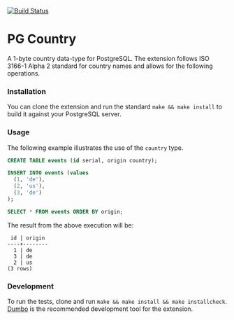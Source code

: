 [![Build Status](https://travis-ci.org/adjust/pg-country.svg)](https://travis-ci.org/adjust/pg-country)

# PG Country

A 1-byte country data-type for PostgreSQL. The extension follows ISO 3166-1
Alpha 2 standard for country names and allows for the following operations.

### Installation

You can clone the extension and run the standard `make && make install` to
build it against your PostgreSQL server.

### Usage

The following example illustrates the use of the `country` type.

```SQL
CREATE TABLE events (id serial, origin country);

INSERT INTO events (values
  (1, 'de'),
  (2, 'us'),
  (3, 'de')
);

SELECT * FROM events ORDER BY origin;
```

The result from the above execution will be:

```
 id | origin
----+--------
  1 | de
  3 | de
  2 | us
(3 rows)
```

### Development

To run the tests, clone and run `make && make install && make installcheck`.
[Dumbo](https://github.com/adjust/dumbo) is the recommended development tool for
the extension.
